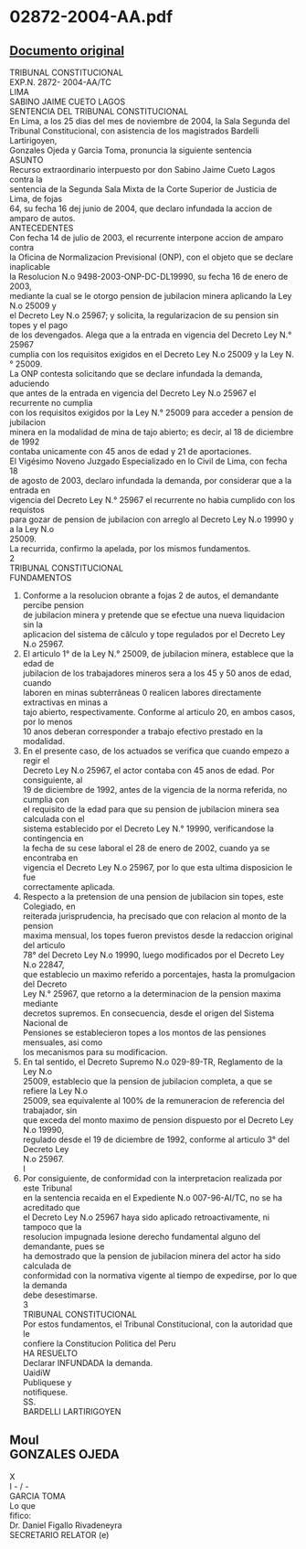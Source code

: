 
02872-2004-AA.pdf
=================
  
[Documento original](https://tc.gob.pe/jurisprudencia/2005/02872-2004-AA.pdf)  
---  
TRIBUNAL CONSTITUCIONAL  
EXP.N. 2872- 2004-AA/TC  
LIMA  
SABINO JAIME CUETO LAGOS  
SENTENCIA DEL TRIBUNAL CONSTITUCIONAL  
En Lima, a los 25 dias del mes de noviembre de 2004, la Sala Segunda del  
Tribunal Constitucional, con asistencia de los magistrados Bardelli Lartirigoyen,  
Gonzales Ojeda y Garcia Toma, pronuncia la siguiente sentencia  
ASUNTO  
Recurso extraordinario interpuesto por don Sabino Jaime Cueto Lagos contra la  
sentencia de la Segunda Sala Mixta de la Corte Superior de Justicia de Lima, de fojas  
64, su fecha 16 dej junio de 2004, que declaro infundada la accion de amparo de autos.  
ANTECEDENTES  
Con fecha 14 de julio de 2003, el recurrente interpone accion de amparo contra  
la Oficina de Normalizacion Previsional (ONP), con el objeto que se declare inaplicable  
la Resolucion N.o 9498-2003-ONP-DC-DL19990, su fecha 16 de enero de 2003,  
mediante la cual se le otorgo pension de jubilacion minera aplicando la Ley N.o 25009 y  
el Decreto Ley N.o 25967; y solicita, la regularizacion de su pension sin topes y el pago  
de los devengados. Alega que a la entrada en vigencia del Decreto Ley N.° 25967  
cumplia con los requisitos exigidos en el Decreto Ley N.o 25009 y la Ley N.° 25009.  
La ONP contesta solicitando que se declare infundada la demanda, aduciendo  
que antes de la entrada en vigencia del Decreto Ley N.o 25967 el recurrente no cumplia  
con los requisitos exigidos por la Ley N.° 25009 para acceder a pension de jubilacion  
minera en la modalidad de mina de tajo abierto; es decir, al 18 de diciembre de 1992  
contaba unicamente con 45 anos de edad y 21 de aportaciones.  
El Vigésimo Noveno Juzgado Especializado en lo Civil de Lima, con fecha 18  
de agosto de 2003, declaro infundada la demanda, por considerar que a la entrada en  
vigencia del Decreto Ley N.° 25967 el recurrente no habia cumplido con los requistos  
para gozar de pension de jubilacion con arreglo al Decreto Ley N.o 19990 y a la Ley N.o  
25009.  
La recurrida, confirmo la apelada, por los mismos fundamentos.  
2  
TRIBUNAL CONSTITUCIONAL  
FUNDAMENTOS  
1. Conforme a la resolucion obrante a fojas 2 de autos, el demandante percibe pension  
de jubilacion minera y pretende que se efectue una nueva liquidacion sin la  
aplicacion del sistema de câlculo y tope regulados por el Decreto Ley N.o 25967.  
2. El articulo 1° de la Ley N.° 25009, de jubilacion minera, establece que la edad de  
jubilacion de los trabajadores mineros sera a los 45 y 50 anos de edad, cuando  
laboren en minas subterrâneas 0 realicen labores directamente extractivas en minas a  
tajo abierto, respectivamente. Conforme al articulo 20, en ambos casos, por lo menos  
10 anos deberan corresponder a trabajo efectivo prestado en la modalidad.  
3. En el presente caso, de los actuados se verifica que cuando empezo a regir el  
Decreto Ley N.o 25967, el actor contaba con 45 anos de edad. Por consiguiente, al  
19 de diciembre de 1992, antes de la vigencia de la norma referida, no cumplia con  
el requisito de la edad para que su pension de jubilacion minera sea calculada con el  
sistema establecido por el Decreto Ley N.° 19990, verificandose la contingencia en  
la fecha de su cese laboral el 28 de enero de 2002, cuando ya se encontraba en  
vigencia el Decreto Ley N.o 25967, por lo que esta ultima disposicion le fue  
correctamente aplicada.  
4. Respecto a la pretension de una pension de jubilacion sin topes, este Colegiado, en  
reiterada jurisprudencia, ha precisado que con relacion al monto de la pension  
maxima mensual, los topes fueron previstos desde la redaccion original del articulo  
78° del Decreto Ley N.o 19990, luego modificados por el Decreto Ley N.o 22847,  
que establecio un maximo referido a porcentajes, hasta la promulgacion del Decreto  
Ley N.° 25967, que retorno a la determinacion de la pension maxima mediante  
decretos supremos. En consecuencia, desde el origen del Sistema Nacional de  
Pensiones se establecieron topes a los montos de las pensiones mensuales, asi como  
los mecanismos para su modificacion.  
5. En tal sentido, el Decreto Supremo N.o 029-89-TR, Reglamento de la Ley N.o  
25009, establecio que la pension de jubilacion completa, a que se refiere la Ley N.o  
25009, sea equivalente al 100% de la remuneracion de referencia del trabajador, sin  
que exceda del monto maximo de pension dispuesto por el Decreto Ley N.o 19990,  
regulado desde el 19 de diciembre de 1992, conforme al articulo 3° del Decreto Ley  
N.o 25967.  
I  
6. Por consiguiente, de conformidad con la interpretacion realizada por este Tribunal  
en la sentencia recaida en el Expediente N.o 007-96-AI/TC, no se ha acreditado que  
el Decreto Ley N.o 25967 haya sido aplicado retroactivamente, ni tampoco que la  
resolucion impugnada lesione derecho fundamental alguno del demandante, pues se  
ha demostrado que la pension de jubilacion minera del actor ha sido calculada de  
conformidad con la normativa vigente al tiempo de expedirse, por lo que la demanda  
debe desestimarse.  
3  
TRIBUNAL CONSTITUCIONAL  
Por estos fundamentos, el Tribunal Constitucional, con la autoridad que le  
confiere la Constitucion Politica del Peru  
HA RESUELTO  
Declarar INFUNDADA la demanda.  
UaidiW  
Publiquese y  
notifiquese.  
SS.  
BARDELLI LARTIRIGOYEN  
  
Moul  
GONZALES OJEDA  
-  
X  
I - / -  
GARCIA TOMA  
Lo que  
fifico:  
Dr. Daniel Figallo Rivadeneyra  
SECRETARIO RELATOR (e)